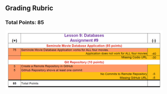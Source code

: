 <h2>Grading Rubric</h2>

<h3><b>Total Points:  85</b></h3>
<center>
<img src=".guides/img/gradingRubric.png"  />
</center>